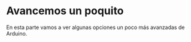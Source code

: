 # Avancemos un poquito
En esta parte vamos a ver algunas opciones un poco más avanzadas de Arduino.
